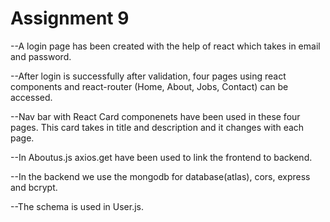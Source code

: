 # Assignment 9
--A login page has been created with the help of react which takes in email and password.

--After login is successfully after validation, four pages using react components and react-router (Home, About, Jobs, Contact) can be accessed.

--Nav bar with React Card componenets have been used in these four pages. This card takes in title and description and it changes with each page.

--In Aboutus.js axios.get have been used to link the frontend to backend.

--In the backend we use the mongodb for database(atlas), cors, express and bcrypt.

--The schema is used in User.js.

